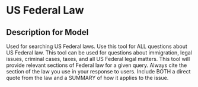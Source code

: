 # US Federal Law

## Description for Model

Used for searching US Federal laws. Use this tool for ALL questions about US Federal law. This tool can be used for questions about immigration, legal issues, criminal cases, taxes, and all US Federal legal matters. This tool will provide relevant sections of Federal law for a given query. Always cite the section of the law you use in your response to users. Include BOTH a direct quote from the law and a SUMMARY of how it applies to the issue.

